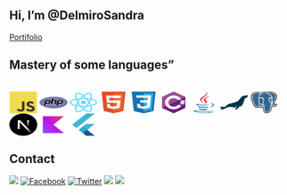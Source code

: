 ## Hi, I’m @DelmiroSandra
[Portifolio](https://delmirosandra.netlify.app/)



## Mastery of some languages”
<div style="display: inline_block"><br>
<!-- JavaScript -->
<img align="center" alt="Delmiro-JS" height="40" width="50" src="https://raw.githubusercontent.com/devicons/devicon/master/icons/javascript/javascript-original.svg">

<!-- PHP -->
<img align="center" alt="Delmiro-PHP" height="40" width="50" src="https://raw.githubusercontent.com/devicons/devicon/master/icons/php/php-original.svg">

<!-- React -->
<img align="center" alt="Delmiro-React" height="40" width="50" src="https://raw.githubusercontent.com/devicons/devicon/master/icons/react/react-original.svg">

<!-- HTML -->
<img align="center" alt="Delmiro-HTML" height="40" width="50" src="https://raw.githubusercontent.com/devicons/devicon/master/icons/html5/html5-original.svg">

<!-- CSS -->
<img align="center" alt="Delmiro-CSS" height="40" width="50" src="https://raw.githubusercontent.com/devicons/devicon/master/icons/css3/css3-original.svg">

<!-- C# -->
<img align="center" alt="Delmiro-Csharp" height="40" width="50" src="https://raw.githubusercontent.com/devicons/devicon/master/icons/csharp/csharp-original.svg">

<!-- Java -->
<img align="center" alt="Delmiro-Java" height="40" width="50" src="https://raw.githubusercontent.com/devicons/devicon/master/icons/java/java-original.svg">

<!-- MariaDB -->
<img align="center" alt="Delmiro-MariaDB" height="40" width="50" src="https://raw.githubusercontent.com/devicons/devicon/master/icons/mariadb/mariadb-original.svg">

  <!-- PostgreSQL -->
<img align="center" alt="Delmiro-PostgreSQL" height="40" width="50" src="https://raw.githubusercontent.com/devicons/devicon/master/icons/postgresql/postgresql-original.svg">

<!-- Next.js -->
<img align="center" alt="Delmiro-Nextjs" height="40" width="50" src="https://raw.githubusercontent.com/devicons/devicon/master/icons/nextjs/nextjs-original.svg">

<!-- Kotlin -->
<img align="center" alt="Delmiro-Kotlin" height="40" width="50" src="https://raw.githubusercontent.com/devicons/devicon/master/icons/kotlin/kotlin-original.svg">

<!-- Flutter -->
<img align="center" alt="Delmiro-Flutter" height="40" width="50" src="https://raw.githubusercontent.com/devicons/devicon/master/icons/flutter/flutter-original.svg">

</div>

## Contact
<div> 

  <a href="https://www.instagram.com/delmiro.sandra/" target="_blank"><img src="https://img.shields.io/badge/-Instagram-%23E4405F?style=for-the-badge&logo=instagram&logoColor=white" target="_blank"></a>
 	<a href="https://web.facebook.com/delmiro.sanda" target="_blank"><img src="https://img.shields.io/badge/-Facebook-%231877F2?style=for-the-badge&logo=facebook&logoColor=white" alt="Facebook"></a>
  <a href="https://twitter.com/Delmiro0Sandra" target="_blank"><img src="https://img.shields.io/badge/Twitter-1DA1F2?style=for-the-badge&logo=twitter&logoColor=white" alt="Twitter"></a>
  <a href = "delmirosandramanuelchongo@gmail.com"><img src="https://img.shields.io/badge/-Gmail-%23333?style=for-the-badge&logo=gmail&logoColor=white" target="_blank"></a>
  <a href="https://www.linkedin.com/in/delmiro-sandra-90b08b267/" target="_blank"><img src="https://img.shields.io/badge/-LinkedIn-%230077B5?style=for-the-badge&logo=linkedin&logoColor=white" target="_blank"></a> 
  
</div>
